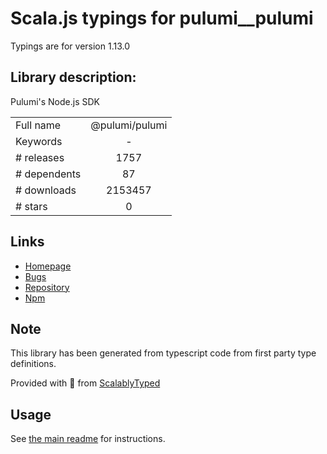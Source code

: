 
# Scala.js typings for pulumi__pulumi

Typings are for version 1.13.0

## Library description:
Pulumi's Node.js SDK

|                    |                 |
| ------------------ | :-------------: |
| Full name          | @pulumi/pulumi |
| Keywords           | - |
| # releases         | 1757 |
| # dependents       | 87 |
| # downloads        | 2153457 |
| # stars            | 0 |

## Links
- [Homepage](https://github.com/pulumi/pulumi#readme)
- [Bugs](https://github.com/pulumi/pulumi/issues)
- [Repository](https://github.com/pulumi/pulumi)
- [Npm](https://www.npmjs.com/package/%40pulumi%2Fpulumi)
    


## Note
This library has been generated from typescript code from first party type definitions.

Provided with :purple_heart: from [ScalablyTyped](https://github.com/oyvindberg/ScalablyTyped)

## Usage
See [the main readme](../../readme.md) for instructions.


